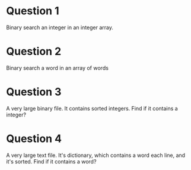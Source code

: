 
# Question 1
Binary search an integer in an integer array.

# Question 2
Binary search a word in an array of words

# Question 3
A very large binary file. It contains sorted integers.
Find if it contains a integer?

# Question 4
A very large text file. It's dictionary, which contains a word each line, and it's sorted.
Find if it contains a word?